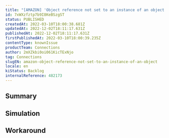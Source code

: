 ```yaml
---
title: "[AMAZON] 'Object reference not set to an instance of an object'"
id: 7xWXzfztp7b9I8KeBSzgST
status: PUBLISHED
createdAt: 2022-03-10T18:00:38.681Z
updatedAt: 2022-12-02T18:11:17.631Z
publishedAt: 2022-12-02T18:11:17.631Z
firstPublishedAt: 2022-03-10T18:00:39.235Z
contentType: knownIssue
productTeam: Connections
author: 2mXZkbi0oi061KicTExNjo
tag: Connections
slugEN: amazon-object-reference-not-set-to-an-instance-of-an-object
locale: en
kiStatus: Backlog
internalReference: 482173
---
```


## Summary



## Simulation



## Workaround



